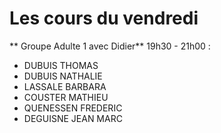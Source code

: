 # Les cours du vendredi

** Groupe Adulte 1 avec Didier**
19h30 - 21h00 : 

* DUBUIS THOMAS 
* DUBUIS NATHALIE
* LASSALE BARBARA
* COUSTER MATHIEU
* QUENESSEN FREDERIC
* DEGUISNE JEAN MARC